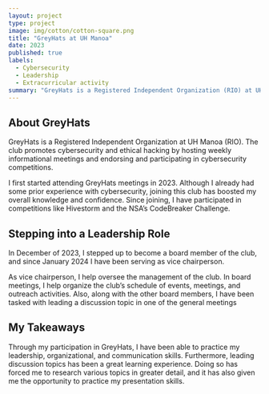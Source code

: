 ```yaml
---
layout: project
type: project
image: img/cotton/cotton-square.png
title: "GreyHats at UH Manoa"
date: 2023
published: true
labels:
  - Cybersecurity
  - Leadership
  - Extracurricular activity
summary: "GreyHats is a Registered Independent Organization (RIO) at UH Manoa. The club discusses cybersecurity topics and participates in various cybersecurity competitions."
---
```


## About GreyHats
GreyHats is a Registered Independent Organization at UH Manoa (RIO). The club promotes cybersecurity and ethical hacking by hosting weekly informational meetings and endorsing and participating in cybersecurity competitions.

I first started attending GreyHats meetings in 2023. Although I already had some prior experience with cybersecurity, joining this club has boosted my overall knowledge and confidence. Since joining, I have participated in competitions like Hivestorm and the NSA’s CodeBreaker Challenge.

## Stepping into a Leadership Role
In December of 2023, I stepped up to become a board member of the club, and since January 2024 I have been serving as vice chairperson.

As vice chairperson, I help oversee the management of the club. In board meetings, I help organize the club’s schedule of events, meetings, and outreach activities. Also, along with the other board members, I have been tasked with leading a discussion topic in one of the general meetings

## My Takeaways
Through my participation in GreyHats, I have been able to practice my leadership, organizational, and communication skills. Furthermore, leading discussion topics has been a great learning experience. Doing so has forced me to research various topics in greater detail, and it has also given me the opportunity to practice my presentation skills.
